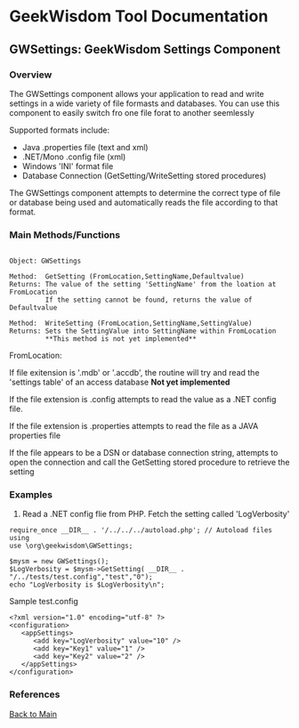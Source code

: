 # GeekWisdom Tool Documentation

## GWSettings: GeekWisdom Settings Component

### Overview

The GWSettings component allows your application to read and write settings
in a wide variety of file formasts and databases. You can use this component
to easily switch fro one file forat to another seemlessly

Supported formats include:

* Java .properties file (text and xml)
* .NET/Mono .config file (xml)
* Windows 'INI' format file
* Database Connection (GetSetting/WriteSetting stored procedures)

The GWSettings component attempts to determine the correct type of file
or database being used and automatically reads the file according to that format.


### Main Methods/Functions

~~~~

Object: GWSettings

Method:  GetSetting (FromLocation,SettingName,Defaultvalue)
Returns: The value of the setting 'SettingName' from the loation at FromLocation
         If the setting cannot be found, returns the value of Defaultvalue

Method:  WriteSetting (FromLocation,SettingName,SettingValue)
Returns: Sets the SettingValue into SettingName within FromLocation
         **This method is not yet implemented**

~~~~

FromLocation:

If file exitension is '.mdb' or '.accdb', the routine will try and read
the 'settings table' of an access database **Not yet implemented**

If the file extension is .config attempts to read the value as a .NET
config file.

If the file extension is .properties attempts to read the file as a JAVA
properties file

If the file appears to be a DSN or database connection string, attempts
to open the connection and call the GetSetting stored procedure to
retrieve the setting

### Examples

1. Read a .NET config flie from PHP. Fetch the setting called 'LogVerbosity'

~~~~
require_once __DIR__ . '/../../../autoload.php'; // Autoload files using
use \org\geekwisdom\GWSettings;

$mysm = new GWSettings();
$LogVerbosity = $mysm->GetSetting( __DIR__ . "/../tests/test.config","test","0");
echo "LogVerbosity is $LogVerbosity\n";

~~~~
Sample test.config

~~~~
<?xml version="1.0" encoding="utf-8" ?>
<configuration>
   <appSettings>
      <add key="LogVerbosity" value="10" />
      <add key="Key1" value="1" />
      <add key="Key2" value="2" />
   </appSettings>
</configuration>
~~~~

### References

[Back to Main](README.md)

